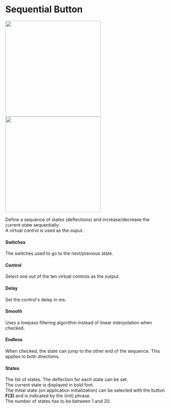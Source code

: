 # Sequential Button
<p>
<img src="https://user-images.githubusercontent.com/57962936/120362788-c01b4000-c30b-11eb-8da5-41d6ad2aeefa.png" width=300/>
<img src="https://user-images.githubusercontent.com/57962936/120362791-c0b3d680-c30b-11eb-8623-7c84008b37dd.png" width=300/>
</p>

Define a sequence of states (deflections) and increase/decrease the current state sequentially.\
A virtual control is used as the ouput.

#### Switches
The switches used to go to the next/previous state.

#### Control
Select one out of the ten virtual controls as the output.

#### Delay
Set the control's delay in ms.

#### Smooth
Uses a lowpass filtering algorithm instead of linear interpolation when checked.

#### Endless
When checked, the state can jump to the other end of the sequence. This applies to both directions.

#### States
The list of states. The deflection for each state can be set.\
The current state is displayed in bold font.\
The initial state (on application initialization) can be selected with the button **F(3)** and is indicated by the (init) phrase.\
The number of states has to be between 1 and 20.
